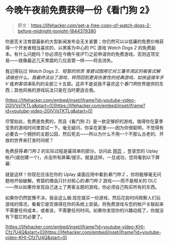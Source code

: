 # 今晚午夜前免费获得一份《看门狗 2》

> 原文：<https://lifehacker.com/get-a-free-copy-of-watch-dogs-2-before-midnight-tonight-1844379380>

你是否关注育碧最新的大型新闻发布会无关紧要；你仍然可以以低廉的免费价格获得一个开发者相当喜欢的、以黑客为中心的 PC 游戏 *Watch Dogs 2* 的免费副本。有什么问题吗？你必须在今晚午夜(PT)之前申请你的免费游戏，否则这项交易——就像最近几天育碧的几位高管一样——将会消失。



我记得玩过 *Watch Dogs 2、*短暂的欣赏 育碧试图用它对三藩市湾区的极客式解读做些什么。我最终淡出了游戏，转而回到更具伤害性的经典游戏，如*侠盗猎车手 V* 或*刺客信条*系列的全部三十五部。这并不是说我不喜欢这个*看门狗*世界提供的东西；其他风格的游戏玩法只是在当时更适合我。

 [https://lifehacker.com/embed/inset/iframe?id=youtube-video-2GIVVsTKTLg&start=0](https://lifehacker.com/embed/inset/iframe?id=youtube-video-2GIVVsTKTLg&start=0) 

尽管如此，免费是免费的，而且《看门狗 2》是一款足够好的游戏，值得你在夏季宝贵的游戏时间里尝试一下。毫无疑问，你呆在家里——因为你很聪明，不觉得有必要去一个拥挤的主题公园，然后死去——所以为什么不用一个不那么古老的、开放的世界来打发时间呢？

免费获得*看门狗 2* 的实际过程是最简单的部分。访问此 [网页](https://register.ubisoft.com/ubisoft-forward-reward/en-US) ，登录您的 Uplay 帐户(或创建一个)，点击所有屏幕/提示。就是这样。一旦成功，您将看到以下屏幕:

就是这样！你现在应该在你的 Uplay 桌面应用中看到*看门狗 2* ，你将能够毫无问题地开始破解。育碧的赠品只针对核心的*看门狗 2* 游戏——而不是相关的 DLC——所以如果你发现自己迷上了黑客主题的游戏，你必须自己购买所有的东西。

如果你仍然犹豫不决，我会这么做:现在就买一份游戏，然后花些时间观察人们玩游戏的情况，看看它是否值得在你的系统上安装。将免费游戏与您的帐户关联起来不需要任何成本，或者说，不需要任何时间。如果你发现你的兴趣动摇了，你就没有下载它的必要了。

 [https://lifehacker.com/embed/inset/iframe?id=youtube-video-KHI-Cfz7U4Q&start=0](https://lifehacker.com/embed/inset/iframe?id=youtube-video-KHI-Cfz7U4Q&start=0)
